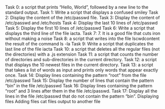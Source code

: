 Task 0: a script that prints “Hello, World”, followed by a new line to the standard output.
Task 1: Write a script that displays a confused smiley
Task 2: Display the content of the /etc/passwd file.
Task 3: Display the content of /etc/passwd and /etc/hosts
Task 4: Display the last 10 lines of /etc/passwd
Task 5: Display the first 10 lines of /etc/passwd
Task 6: Write a script that displays the third line of the file iacta.
Task 7: 7. It is a good file that cuts iron without making a noise
Task 8: a script that writes into the file lscwdcontent the result of the command ls -la
Task 9: Write a script that duplicates the last line of the file iacta
Task 10: a script that deletes all the regular files (not the directories) with a .js extension
Task 11: a script that counts the number of directories and sub-directories in the current directory.
Task 12: a script that displays the 10 newest files in the current directory.
Task 13: a script that takes a list of words as input and prints only words that appear exactly once.
Task 14: Display lines containing the pattern “root” from the file /etc/passwd
Task 15: Display the number of lines that contain the pattern “bin” in the file /etc/passwd
Task 16: Display lines containing the pattern “root” and 3 lines after them in the file /etc/passwd.
Task 17: Display all the lines in the file /etc/passwd that do not contain the pattern “bin”.
Displaying files
Adding files
cat files output to another file
